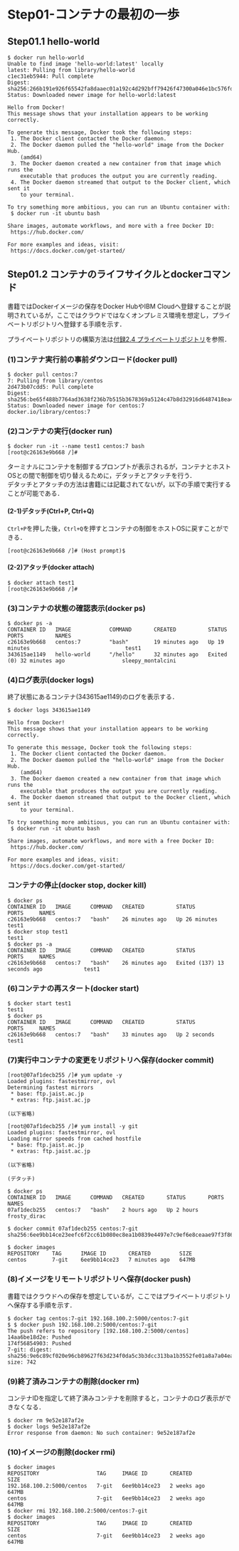 # Step01-コンテナの最初の一歩

## Step01.1 hello-world

```
$ docker run hello-world
Unable to find image 'hello-world:latest' locally
latest: Pulling from library/hello-world
c1ec31eb5944: Pull complete
Digest: sha256:266b191e926f65542fa8daaec01a192c4d292bff79426f47300a046e1bc576fd
Status: Downloaded newer image for hello-world:latest

Hello from Docker!
This message shows that your installation appears to be working correctly.

To generate this message, Docker took the following steps:
 1. The Docker client contacted the Docker daemon.
 2. The Docker daemon pulled the "hello-world" image from the Docker Hub.
    (amd64)
 3. The Docker daemon created a new container from that image which runs the
    executable that produces the output you are currently reading.
 4. The Docker daemon streamed that output to the Docker client, which sent it
    to your terminal.

To try something more ambitious, you can run an Ubuntu container with:
 $ docker run -it ubuntu bash

Share images, automate workflows, and more with a free Docker ID:
 https://hub.docker.com/

For more examples and ideas, visit:
 https://docs.docker.com/get-started/
```

## Step01.2 コンテナのライフサイクルとdockerコマンド

書籍ではDockerイメージの保存をDocker HubやIBM Cloudへ登録することが説明されているが，ここではクラウドではなくオンプレミス環境を想定し，プライベートリポジトリへ登録する手順を示す．

プライベートリポジトリの構築方法は[付録2.4 プライベートリポジトリ](./Appendix2.4-Private-Repository/README.md)を参照．

### (1)コンテナ実行前の事前ダウンロード(docker pull)

```
$ docker pull centos:7
7: Pulling from library/centos
2d473b07cdd5: Pull complete
Digest: sha256:be65f488b7764ad3638f236b7b515b3678369a5124c47b8d32916d6487418ea4
Status: Downloaded newer image for centos:7
docker.io/library/centos:7
```

### (2)コンテナの実行(docker run)

```
$ docker run -it --name test1 centos:7 bash
[root@c26163e9b668 /]# 
```

ターミナルにコンテナを制御するプロンプトが表示されるが，コンテナとホストOSとの間で制御を切り替えるために，デタッチとアタッチを行う．  
デタッチとアタッチの方法は書籍には記載されてないが，以下の手順で実行することが可能である．

#### (2-1)デタッチ(Ctrl+P, Ctrl+Q)

`Ctrl+P`を押した後，`Ctrl+Q`を押すとコンテナの制御をホストOSに戻すことができる．

```
[root@c26163e9b668 /]# (Host prompt)$ 
```

#### (2-2)アタッチ(docker attach)

```
$ docker attach test1
[root@c26163e9b668 /]#
```

### (3)コンテナの状態の確認表示(docker ps)

```
$ docker ps -a
CONTAINER ID   IMAGE            COMMAND       CREATED          STATUS                      PORTS          NAMES
c26163e9b668   centos:7         "bash"        19 minutes ago   Up 19 minutes                              test1
343615ae1149   hello-world      "/hello"      32 minutes ago   Exited (0) 32 minutes ago                  sleepy_montalcini
```

### (4)ログ表示(docker logs)

終了状態にあるコンテナ(343615ae1149)のログを表示する．

```
$ docker logs 343615ae1149

Hello from Docker!
This message shows that your installation appears to be working correctly.

To generate this message, Docker took the following steps:
 1. The Docker client contacted the Docker daemon.
 2. The Docker daemon pulled the "hello-world" image from the Docker Hub.
    (amd64)
 3. The Docker daemon created a new container from that image which runs the
    executable that produces the output you are currently reading.
 4. The Docker daemon streamed that output to the Docker client, which sent it
    to your terminal.

To try something more ambitious, you can run an Ubuntu container with:
 $ docker run -it ubuntu bash

Share images, automate workflows, and more with a free Docker ID:
 https://hub.docker.com/

For more examples and ideas, visit:
 https://docs.docker.com/get-started/
```

### コンテナの停止(docker stop, docker kill)

```
$ docker ps
CONTAINER ID   IMAGE      COMMAND   CREATED          STATUS          PORTS     NAMES
c26163e9b668   centos:7   "bash"    26 minutes ago   Up 26 minutes             test1
$ docker stop test1
test1
$ docker ps -a
CONTAINER ID   IMAGE      COMMAND   CREATED          STATUS                        PORTS     NAMES
c26163e9b668   centos:7   "bash"    26 minutes ago   Exited (137) 13 seconds ago             test1
```

### (6)コンテナの再スタート(docker start)

```
$ docker start test1
test1
$ docker ps
CONTAINER ID   IMAGE      COMMAND   CREATED          STATUS         PORTS     NAMES
c26163e9b668   centos:7   "bash"    33 minutes ago   Up 2 seconds             test1
```

### (7)実行中コンテナの変更をリポジトリへ保存(docker commit)

```
[root@07af1decb255 /]# yum update -y
Loaded plugins: fastestmirror, ovl
Determining fastest mirrors
 * base: ftp.jaist.ac.jp
 * extras: ftp.jaist.ac.jp

(以下省略)

[root@07af1decb255 /]# yum install -y git
Loaded plugins: fastestmirror, ovl
Loading mirror speeds from cached hostfile
 * base: ftp.jaist.ac.jp
 * extras: ftp.jaist.ac.jp

(以下省略)

(デタッチ)

$ docker ps
CONTAINER ID   IMAGE      COMMAND   CREATED       STATUS       PORTS     NAMES
07af1decb255   centos:7   "bash"    2 hours ago   Up 2 hours             frosty_dirac

$ docker commit 07af1decb255 centos:7-git
sha256:6ee9bb14ce23eefc6f2cc61b080ec8ea1b0839e4497e7c9ef6e8ceaae97f3f86

$ docker images
REPOSITORY    TAG      IMAGE ID       CREATED         SIZE
centos        7-git    6ee9bb14ce23   7 minutes ago   647MB
```
### (8)イメージをリモートリポジトリへ保存(docker push)

書籍ではクラウドへの保存を想定しているが，ここではプライベートリポジトリへ保存する手順を示す．

```
$ docker tag centos:7-git 192.168.100.2:5000/centos:7-git
$ $ docker push 192.168.100.2:5000/centos:7-git
The push refers to repository [192.168.100.2:5000/centos]
14aa6be18d2e: Pushed
174f56854903: Pushed
7-git: digest: sha256:9e6c89cf020e96cb89627f63d234f0da5c3b3dcc313ba1b3552fe01a8a7a04ea size: 742
```

### (9)終了済みコンテナの削除(docker rm)

コンテナIDを指定して終了済みコンテナを削除すると，コンテナのログ表示ができなくなる．

```
$ docker rm 9e52e187af2e
$ docker logs 9e52e187af2e
Error response from daemon: No such container: 9e52e187af2e
```

### (10)イメージの削除(docker rmi)

```
$ docker images
REPOSITORY                  TAG     IMAGE ID       CREATED         SIZE
192.168.100.2:5000/centos   7-git   6ee9bb14ce23   2 weeks ago     647MB
centos                      7-git   6ee9bb14ce23   2 weeks ago     647MB
$ docker rmi 192.168.100.2:5000/centos:7-git
$ docker images
REPOSITORY                  TAG     IMAGE ID       CREATED         SIZE
centos                      7-git   6ee9bb14ce23   2 weeks ago     647MB
```
